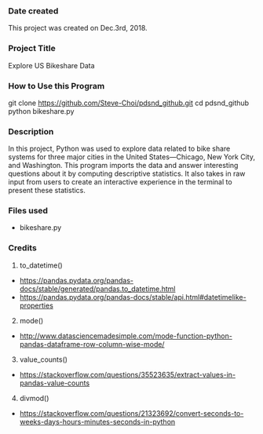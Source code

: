 ### Date created
This project was created on Dec.3rd, 2018.

### Project Title
Explore US Bikeshare Data

### How to Use this Program
git clone https://github.com/Steve-Choi/pdsnd_github.git
cd pdsnd_github
python bikeshare.py


### Description
In this project, Python was used to explore data related to bike share systems for three major cities in the United States—Chicago, New York City, and Washington.
This program imports the data and answer interesting questions about it by computing descriptive statistics.
It also takes in raw input from users to create an interactive experience in the terminal to present these statistics.

### Files used
- bikeshare.py

### Credits
1. to_datetime()
- https://pandas.pydata.org/pandas-docs/stable/generated/pandas.to_datetime.html
- https://pandas.pydata.org/pandas-docs/stable/api.html#datetimelike-properties

2. mode()
- http://www.datasciencemadesimple.com/mode-function-python-pandas-dataframe-row-column-wise-mode/

3. value_counts()
- https://stackoverflow.com/questions/35523635/extract-values-in-pandas-value-counts

4. divmod()
- https://stackoverflow.com/questions/21323692/convert-seconds-to-weeks-days-hours-minutes-seconds-in-python
